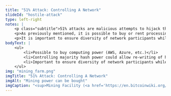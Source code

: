 ```yaml
--- 
title: "51% Attack: Controlling A Network"
slideId: "hostile-attack"
type: left-right
notes: | 
    <p class="subtitle">51% attacks are malicious attempts to hijack the network by temporarily maintaining a majority of the network&apos;s hashing power.</p>
    <p>As previously mentioned, it is possible to buy or rent processing power in the hopes of taking over the majority of the network. Controlling a majority of this hashing power could allow rewriting of historic chain data. These attacks are expensive and difficult to sustain. </p>
    <p>It is important to ensure diversity of network participants while maintaining incentive alignment. There have been some mining pools that have approached controlling 51% of the network&apos;s hashing power. In response they have reduced mining as to preserve the long term health of the network, most likely so they can continue to reap block rewards in a healthy ecosystem.</p>
bodyText: | 
    <ul>
        <li>Possible to buy computing power (AWS, Azure, etc.)</li>
        <li>Controlling majority hash power could allow re-writing of historical chain data</li>
        <li>Important to ensure diversity of network participants while maintaining incentive alignment</li>
    </ul>
img: "mining_farm.png" 
imgTitle: "51% Attack: Controlling A Network"
imgAlt: "Mining power can be bought"
imgCaption: "<sup>Mining Facility (<a href='https://en.bitcoinwiki.org/wiki/Main_Page' target='_blank'>bitcoinwiki.org</a>)</sup>"
---
```


